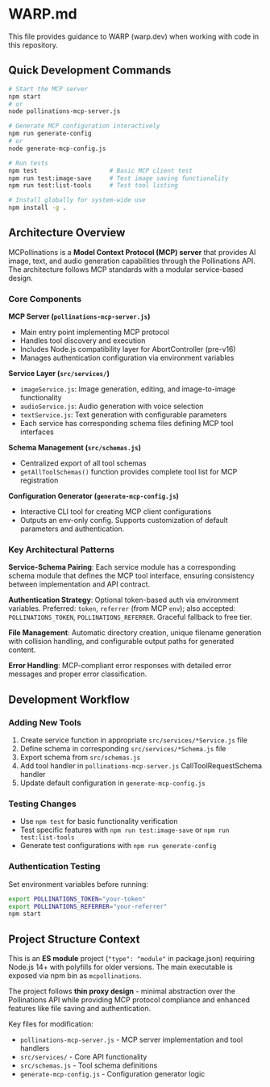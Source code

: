 # WARP.md

This file provides guidance to WARP (warp.dev) when working with code in this repository.

## Quick Development Commands

```bash
# Start the MCP server
npm start
# or
node pollinations-mcp-server.js

# Generate MCP configuration interactively
npm run generate-config
# or
node generate-mcp-config.js

# Run tests
npm test                    # Basic MCP client test
npm run test:image-save     # Test image saving functionality
npm run test:list-tools     # Test tool listing

# Install globally for system-wide use
npm install -g .
```

## Architecture Overview

MCPollinations is a **Model Context Protocol (MCP) server** that provides AI image, text, and audio generation capabilities through the Pollinations API. The architecture follows MCP standards with a modular service-based design.

### Core Components

**MCP Server (`pollinations-mcp-server.js`)**
- Main entry point implementing MCP protocol
- Handles tool discovery and execution
- Includes Node.js compatibility layer for AbortController (pre-v16)
- Manages authentication configuration via environment variables

**Service Layer (`src/services/`)**
- `imageService.js`: Image generation, editing, and image-to-image functionality
- `audioService.js`: Audio generation with voice selection
- `textService.js`: Text generation with configurable parameters
- Each service has corresponding schema files defining MCP tool interfaces

**Schema Management (`src/schemas.js`)**
- Centralized export of all tool schemas
- `getAllToolSchemas()` function provides complete tool list for MCP registration

**Configuration Generator (`generate-mcp-config.js`)**
- Interactive CLI tool for creating MCP client configurations
- Outputs an env-only config. Supports customization of default parameters and authentication.

### Key Architectural Patterns

**Service-Schema Pairing**: Each service module has a corresponding schema module that defines the MCP tool interface, ensuring consistency between implementation and API contract.

**Authentication Strategy**: Optional token-based auth via environment variables. Preferred: `token`, `referrer` (from MCP `env`); also accepted: `POLLINATIONS_TOKEN`, `POLLINATIONS_REFERRER`. Graceful fallback to free tier.

**File Management**: Automatic directory creation, unique filename generation with collision handling, and configurable output paths for generated content.

**Error Handling**: MCP-compliant error responses with detailed error messages and proper error classification.

## Development Workflow

### Adding New Tools
1. Create service function in appropriate `src/services/*Service.js` file
2. Define schema in corresponding `src/services/*Schema.js` file  
3. Export schema from `src/schemas.js`
4. Add tool handler in `pollinations-mcp-server.js` CallToolRequestSchema handler
5. Update default configuration in `generate-mcp-config.js`

### Testing Changes
- Use `npm test` for basic functionality verification
- Test specific features with `npm run test:image-save` or `npm run test:list-tools`
- Generate test configurations with `npm run generate-config`

### Authentication Testing
Set environment variables before running:
```bash
export POLLINATIONS_TOKEN="your-token"
export POLLINATIONS_REFERRER="your-referrer"
npm start
```

## Project Structure Context

This is an **ES module** project (`"type": "module"` in package.json) requiring Node.js 14+ with polyfills for older versions. The main executable is exposed via npm bin as `mcpollinations`.

The project follows **thin proxy design** - minimal abstraction over the Pollinations API while providing MCP protocol compliance and enhanced features like file saving and authentication.

Key files for modification:
- `pollinations-mcp-server.js` - MCP server implementation and tool handlers
- `src/services/` - Core API functionality 
- `src/schemas.js` - Tool schema definitions
- `generate-mcp-config.js` - Configuration generator logic
